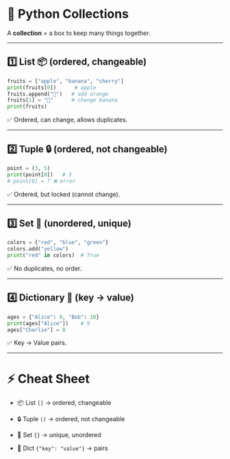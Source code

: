 # 🐍 Python Collections 
A **collection** = a box to keep many things together.

---

## 1️⃣ List 📦 (ordered, changeable)
```python
fruits = ["apple", "banana", "cherry"]
print(fruits[0])      # apple
fruits.append("🍊")   # add orange
fruits[1] = "🍇"      # change banana
print(fruits)

```
✅ Ordered, can change, allows duplicates.

---

## 2️⃣ Tuple 🔒 (ordered, not changeable)
```python
point = (3, 5)
print(point[0])   # 3
# point[0] = 7 ❌ error
```
✅ Ordered, but locked (cannot change).

---

## 3️⃣ Set 🎨 (unordered, unique)
```python
colors = {"red", "blue", "green"}
colors.add("yellow")
print("red" in colors)  # True
```

✅ No duplicates, no order.

---

## 4️⃣ Dictionary 📖 (key → value)
```python
ages = {"Alice": 9, "Bob": 10}
print(ages["Alice"])    # 9
ages["Charlie"] = 8
```

✅ Key → Value pairs.

---

# ⚡ Cheat Sheet

- 📦 List `[]` → ordered, changeable

- 🔒 Tuple `()` → ordered, not changeable

- 🎨 Set `{}` → unique, unordered

- 📖 Dict `{"key": "value"}` → pairs